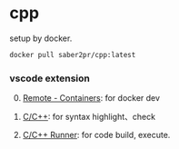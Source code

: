# cpp

setup by docker.

```bash
docker pull saber2pr/cpp:latest
```

### vscode extension

0. [Remote - Containers](https://marketplace.visualstudio.com/items?itemName=ms-vscode-remote.remote-containers): for docker dev

1. [C/C++](https://marketplace.visualstudio.com/items?itemName=ms-vscode.cpptools): for syntax highlight、check

2. [C/C++ Runner](https://marketplace.visualstudio.com/items?itemName=franneck94.c-cpp-runner): for code build, execute.
